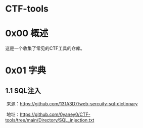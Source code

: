 # CTF-tools
# 0x00 概述

这是一个收集了常见的CTF工具的仓库。

# 0x01 字典

## 1.1 SQL注入

​	来源：https://github.com/131A3D7/web-sercuity-sql-dictionary

​	地址：https://github.com/0yaney0/CTF-tools/tree/main/Directory/SQL_injection.txt









